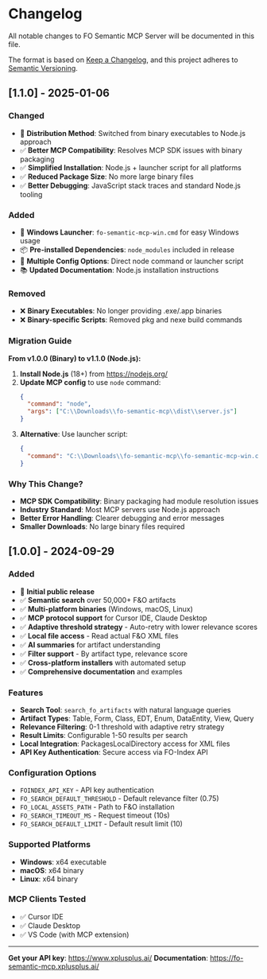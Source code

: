 # Changelog

All notable changes to FO Semantic MCP Server will be documented in this file.

The format is based on [Keep a Changelog](https://keepachangelog.com/en/1.0.0/),
and this project adheres to [Semantic Versioning](https://semver.org/spec/v2.0.0.html).

## [1.1.0] - 2025-01-06

### Changed
- 🔄 **Distribution Method**: Switched from binary executables to Node.js approach
- ✅ **Better MCP Compatibility**: Resolves MCP SDK issues with binary packaging
- ✅ **Simplified Installation**: Node.js + launcher script for all platforms
- ✅ **Reduced Package Size**: No more large binary files
- ✅ **Better Debugging**: JavaScript stack traces and standard Node.js tooling

### Added
- 📁 **Windows Launcher**: `fo-semantic-mcp-win.cmd` for easy Windows usage
- 📦 **Pre-installed Dependencies**: `node_modules` included in release
- 🔧 **Multiple Config Options**: Direct node command or launcher script
- 📚 **Updated Documentation**: Node.js installation instructions

### Removed
- ❌ **Binary Executables**: No longer providing .exe/.app binaries
- ❌ **Binary-specific Scripts**: Removed pkg and nexe build commands

### Migration Guide
**From v1.0.0 (Binary) to v1.1.0 (Node.js):**

1. **Install Node.js** (18+) from https://nodejs.org/
2. **Update MCP config** to use `node` command:
   ```json
   {
     "command": "node",
     "args": ["C:\\Downloads\\fo-semantic-mcp\\dist\\server.js"]
   }
   ```
3. **Alternative**: Use launcher script:
   ```json
   {
     "command": "C:\\Downloads\\fo-semantic-mcp\\fo-semantic-mcp-win.cmd"
   }
   ```

### Why This Change?
- **MCP SDK Compatibility**: Binary packaging had module resolution issues
- **Industry Standard**: Most MCP servers use Node.js approach
- **Better Error Handling**: Clearer debugging and error messages
- **Smaller Downloads**: No large binary files required

## [1.0.0] - 2024-09-29

### Added
- 🚀 **Initial public release**
- ✅ **Semantic search** over 50,000+ F&O artifacts
- ✅ **Multi-platform binaries** (Windows, macOS, Linux)
- ✅ **MCP protocol support** for Cursor IDE, Claude Desktop
- ✅ **Adaptive threshold strategy** - Auto-retry with lower relevance scores
- ✅ **Local file access** - Read actual F&O XML files
- ✅ **AI summaries** for artifact understanding
- ✅ **Filter support** - By artifact type, relevance score
- ✅ **Cross-platform installers** with automated setup
- ✅ **Comprehensive documentation** and examples

### Features
- **Search Tool**: `search_fo_artifacts` with natural language queries
- **Artifact Types**: Table, Form, Class, EDT, Enum, DataEntity, View, Query
- **Relevance Filtering**: 0-1 threshold with adaptive retry strategy
- **Result Limits**: Configurable 1-50 results per search
- **Local Integration**: PackagesLocalDirectory access for XML files
- **API Key Authentication**: Secure access via FO-Index API

### Configuration Options
- `FOINDEX_API_KEY` - API key authentication
- `FO_SEARCH_DEFAULT_THRESHOLD` - Default relevance filter (0.75)
- `FO_LOCAL_ASSETS_PATH` - Path to F&O installation
- `FO_SEARCH_TIMEOUT_MS` - Request timeout (10s)
- `FO_SEARCH_DEFAULT_LIMIT` - Default result limit (10)

### Supported Platforms
- **Windows**: x64 executable
- **macOS**: x64 binary
- **Linux**: x64 binary

### MCP Clients Tested
- ✅ Cursor IDE
- ✅ Claude Desktop
- ✅ VS Code (with MCP extension)

---

**Get your API key**: https://www.xplusplus.ai/
**Documentation**: https://fo-semantic-mcp.xplusplus.ai/
